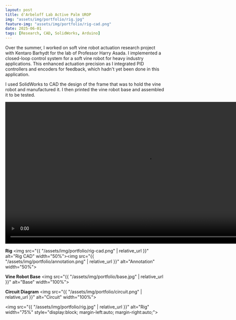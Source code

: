 ```yaml
---
layout: post
title: d'Arbeloff Lab Active Palm UROP
img: "assets/img/portfolio/rig.jpg"
feature-img: "assets/img/portfolio/rig-cad.png" 
date: 2025-06-01
tags: [Research, CAD, SolidWorks, Arduino]
---
```


Over the summer, I worked on soft vine robot actuation research project with Kentaro Barhydt for the lab of Professor Harry Asada. I implemented a closed-loop control system for a soft vine robot for heavy industry applications. This enhanced actuation precision as I integrated PID controllers and encoders for feedback, which hadn't yet been done in this application. 

I used SolidWorks to CAD the design of the frame that was to hold the vine robot and manufactured it. I then printed the vine robot base and assembled it to be tested.

<video width="900" controls>
  <source src="{{ '/assets/video/active-palm-demo.mp4' | relative_url }}" type="video/mp4">
  Your browser does not support the video tag.
</video>

**Rig**
<img src="{{ "/assets/img/portfolio/rig-cad.png" | relative_url }}" alt="Rig CAD" width="50%"><img src="{{ "/assets/img/portfolio/annotation.png" | relative_url }}" alt="Annotation" width="50%">

**Vine Robot Base**
<img src="{{ "/assets/img/portfolio/base.jpg" | relative_url }}" alt="Base" width="100%">

**Circuit Diagram**
<img src="{{ "/assets/img/portfolio/circuit.png" | relative_url }}" alt="Circuit" width="100%">

<img src="{{ "/assets/img/portfolio/rig.jpg" | relative_url }}"
     alt="Rig"
     width="75%"
     style="display:block; margin-left:auto; margin-right:auto;">

